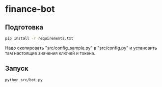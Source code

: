 # finance-bot

## Подготовка

```bash
pip install -r requirements.txt
```

Надо скопировать "src/config_sample.py" в "src/config.py" и установить там настоящие значения ключей и токена.

## Запуск

```bash
python src/bot.py
```
